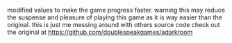 modified values to make the game progress faster.
warning this may reduce the suspense and pleasure of playing this game as it is way easier than the original.
this is just me messing around with others source code
check out the original at https://github.com/doublespeakgames/adarkroom
